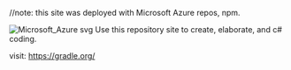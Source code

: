 //note: this site was deployed with Microsoft Azure repos, npm.

![Microsoft_Azure svg](https://github.com/As90909w/Coding-for-web-development/assets/163041654/accdfd2f-7f88-4b17-a27f-df2826d7a9a7)
Use this repository site to create, elaborate, and c# coding.

visit: https://gradle.org/
